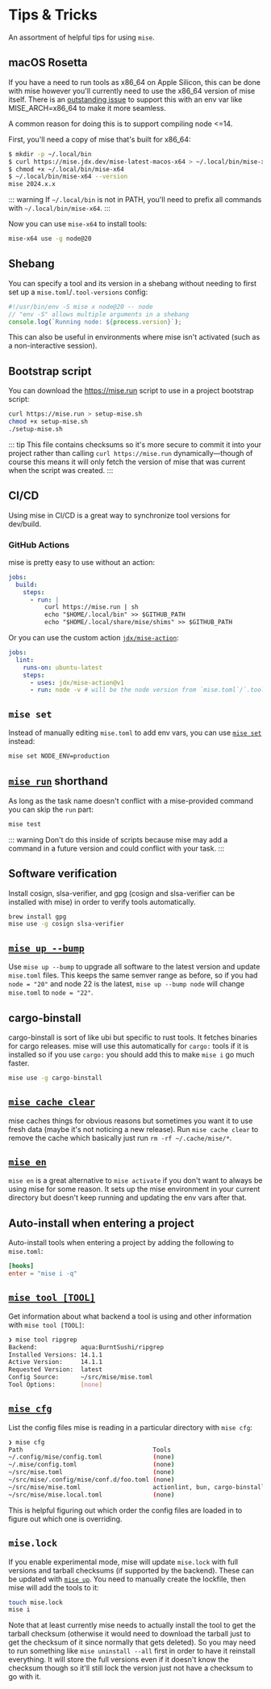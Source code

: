 # Tips & Tricks

An assortment of helpful tips for using `mise`.

## macOS Rosetta

If you have a need to run tools as x86_64 on Apple Silicon, this can be done with mise however you'll currently
need to use the x86_64 version of mise itself. There is an [outstanding issue](https://github.com/jdx/mise/issues/405)
to support this with an env var like MISE_ARCH=x86_64 to make it more seamless.

A common reason for doing this is to support compiling node <=14.

First, you'll need a copy of mise that's built for x86_64:

```sh
$ mkdir -p ~/.local/bin
$ curl https://mise.jdx.dev/mise-latest-macos-x64 > ~/.local/bin/mise-x64
$ chmod +x ~/.local/bin/mise-x64
$ ~/.local/bin/mise-x64 --version
mise 2024.x.x
```

::: warning
If `~/.local/bin` is not in PATH, you'll need to prefix all commands with `~/.local/bin/mise-x64`.
:::

Now you can use `mise-x64` to install tools:

```sh
mise-x64 use -g node@20
```

## Shebang

You can specify a tool and its version in a shebang without needing to first
set up a `mise.toml`/`.tool-versions` config:

```typescript
#!/usr/bin/env -S mise x node@20 -- node
// "env -S" allows multiple arguments in a shebang
console.log(`Running node: ${process.version}`);
```

This can also be useful in environments where mise isn't activated
(such as a non-interactive session).

## Bootstrap script

You can download the <https://mise.run> script to use in a project bootstrap script:

```sh
curl https://mise.run > setup-mise.sh
chmod +x setup-mise.sh
./setup-mise.sh
```

::: tip
This file contains checksums so it's more secure to commit it into your project rather than
calling `curl https://mise.run` dynamically—though of course this means it will only fetch
the version of mise that was current when the script was created.
:::

## CI/CD

Using mise in CI/CD is a great way to synchronize tool versions for dev/build.

### GitHub Actions

mise is pretty easy to use without an action:

```yaml
jobs:
  build:
    steps:
      - run: |
          curl https://mise.run | sh
          echo "$HOME/.local/bin" >> $GITHUB_PATH
          echo "$HOME/.local/share/mise/shims" >> $GITHUB_PATH
```

Or you can use the custom action [`jdx/mise-action`](https://github.com/jdx/mise-action):

```yaml
jobs:
  lint:
    runs-on: ubuntu-latest
    steps:
      - uses: jdx/mise-action@v1
      - run: node -v # will be the node version from `mise.toml`/`.tool-versions`
```

## `mise set`

Instead of manually editing `mise.toml` to add env vars, you can use [`mise set`](/cli/set.html) instead:

```sh
mise set NODE_ENV=production
```

## [`mise run`](/cli/run.html) shorthand

As long as the task name doesn't conflict with a mise-provided command you can skip the `run` part:

```sh
mise test
```

::: warning
Don't do this inside of scripts because mise may add a command in a future version and could conflict with your task.
:::

## Software verification

Install cosign, slsa-verifier, and gpg (cosign and slsa-verifier can be installed with mise) in order to verify tools automatically.

```sh
brew install gpg
mise use -g cosign slsa-verifier
```

## [`mise up --bump`](/cli/upgrade.html)

Use `mise up --bump` to upgrade all software to the latest version and update `mise.toml` files. This keeps the same semver range as before,
so if you had `node = "20"` and node 22 is the latest, `mise up --bump node` will change `mise.toml` to `node = "22"`.

## cargo-binstall

cargo-binstall is sort of like ubi but specific to rust tools. It fetches binaries for cargo releases. mise will use this automatically for `cargo:` tools if it is installed
so if you use `cargo:` you should add this to make `mise i` go much faster.

```sh
mise use -g cargo-binstall
```

## [`mise cache clear`](/cli/cache.html)

mise caches things for obvious reasons but sometimes you want it to use fresh data (maybe it's not noticing a new release). Run `mise cache clear` to remove the cache which
basically just run `rm -rf ~/.cache/mise/*`.

## [`mise en`](/cli/en.html)

`mise en` is a great alternative to `mise activate` if you don't want to always be using mise for some reason. It sets up the mise environment in your current directory
but doesn't keep running and updating the env vars after that.

## Auto-install when entering a project

Auto-install tools when entering a project by adding the following to `mise.toml`:

```toml
[hooks]
enter = "mise i -q"
```

## [`mise tool [TOOL]`](/cli/tool.html)

Get information about what backend a tool is using and other information with `mise tool [TOOL]`:

```sh
❯ mise tool ripgrep
Backend:            aqua:BurntSushi/ripgrep
Installed Versions: 14.1.1
Active Version:     14.1.1
Requested Version:  latest
Config Source:      ~/src/mise/mise.toml
Tool Options:       [none]
```

## [`mise cfg`](/cli/config.html)

List the config files mise is reading in a particular directory with `mise cfg`:

```sh
❯ mise cfg
Path                                    Tools
~/.config/mise/config.toml              (none)
~/.mise/config.toml                     (none)
~/src/mise.toml                         (none)
~/src/mise/.config/mise/conf.d/foo.toml (none)
~/src/mise/mise.toml                    actionlint, bun, cargo-binstall, cargo:…
~/src/mise/mise.local.toml              (none)
```

This is helpful figuring out which order the config files are loaded in to figure out which one is overriding.

## `mise.lock`

If you enable experimental mode, mise will update `mise.lock` with full versions and tarball checksums (if supported by the backend).
These can be updated with [`mise up`](/cli/upgrade.html). You need to manually create the lockfile, then mise will add the tools to it:

```sh
touch mise.lock
mise i
```

Note that at least currently mise needs to actually install the tool to get the tarball checksum (otherwise it would need to download the tarball just
to get the checksum of it since normally that gets deleted). So you may need to run something like `mise uninstall --all` first in order to have it
reinstall everything. It will store the full versions even if it doesn't know the checksum though so it'll still lock the version just not have a checksum
to go with it.
